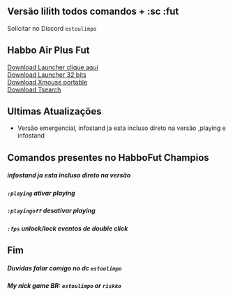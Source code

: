 
## Versão lilith todos comandos + :sc :fut
Solicitar no Discord `estoulimpo`




## Habbo Air Plus Fut
<a href="https://github.com/rafaelparenza/HabboAirPlusFut/releases/download/habbo/HabboAirPlusFut.zip">Download Launcher clique aqui</a><br>
<a href="https://github.com/rafaelparenza/HabboAirPlusFut/releases/download/habbo/HabboAirPlusFut-32b.zip">Download Launcher 32 bits</a><br>
<a href="https://github.com/rafaelparenza/HabboAirPlusFut/releases/download/habbo/XMouseButtonControl.2.20.5.Portable.zip">Download Xmouse portable</a><br>
<a href="https://github.com/rafaelparenza/HabboAirPlusFut/releases/download/habbo/tsearch.1.6b.rar">Download Tsearch</a><br>



## **Ultimas Atualizações**
+ Versão emergencial, infostand ja esta incluso direto na versão ,playing e infostand

## Comandos presentes no HabboFut Champios
##### infostand ja esta incluso direto na versão
##### `:playing` ativar playing
##### `:playingoff` desativar playing
##### `:fps` unlock/lock eventos de double click 





## Fim
##### Duvidas falar comigo no dc `estoulimpo`

##### My nick game BR: `estoulimpo` or `riskko`


